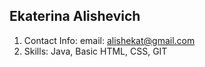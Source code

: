 ## Ekaterina Alishevich
1. Contact Info: email: alishekat@gmail.com
2. Skills: Java, Basic HTML, CSS, GIT

